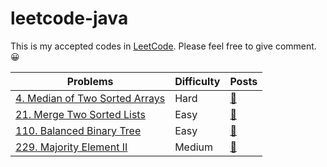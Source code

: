 # leetcode-java

This is my accepted codes in [LeetCode](https://leetcode.com/). Please feel free to give comment.😀

Problems | Difficulty | Posts
------ | ----- | ---
[4. Median of Two Sorted Arrays](https://leetcode.com/problems/median-of-two-sorted-arrays/description/)| Hard | [🐸](https://yianzhou.com/algorithms/2018/07/11/median-of-two-sorted-array.html)
[21. Merge Two Sorted Lists](https://leetcode.com/problems/merge-two-sorted-lists/description/) | Easy |[🐸](https://yianzhou.com/algorithms/2018/07/05/merge-two-list.html)
[110. Balanced Binary Tree](https://leetcode.com/problems/balanced-binary-tree/description/) | Easy | [🐸](https://yianzhou.com/algorithms/2018/07/06/binary-tree-is-balanced.html)
[229. Majority Element II](https://leetcode.com/problems/majority-element-ii/description/) | Medium | [🐸](https://yianzhou.com/algorithms/2018/07/10/majority-element.html)
